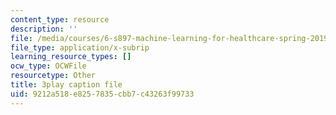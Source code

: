 ```yaml
---
content_type: resource
description: ''
file: /media/courses/6-s897-machine-learning-for-healthcare-spring-2019/9212a518e8257835cbb7c43263f99733_IiD3YZkkCmE.srt
file_type: application/x-subrip
learning_resource_types: []
ocw_type: OCWFile
resourcetype: Other
title: 3play caption file
uid: 9212a518-e825-7835-cbb7-c43263f99733
---
```

